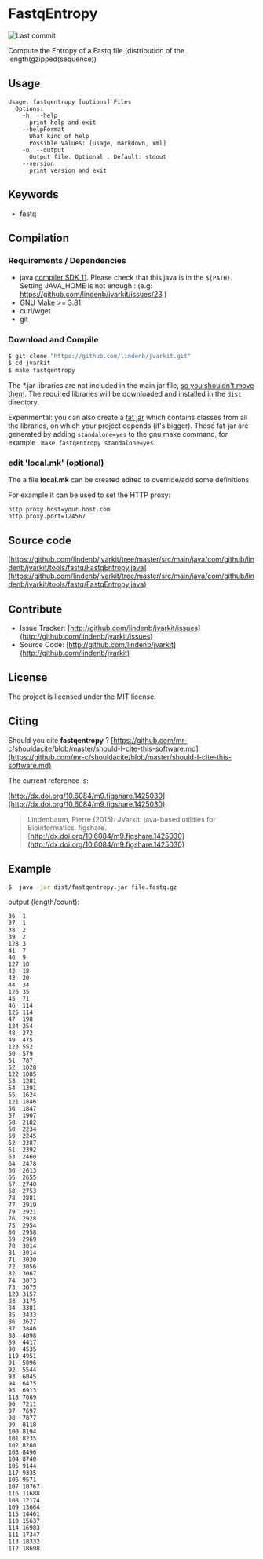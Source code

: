 # FastqEntropy

![Last commit](https://img.shields.io/github/last-commit/lindenb/jvarkit.png)

Compute the Entropy of a Fastq file (distribution of the length(gzipped(sequence))


## Usage

```
Usage: fastqentropy [options] Files
  Options:
    -h, --help
      print help and exit
    --helpFormat
      What kind of help
      Possible Values: [usage, markdown, xml]
    -o, --output
      Output file. Optional . Default: stdout
    --version
      print version and exit

```


## Keywords

 * fastq


## Compilation

### Requirements / Dependencies

* java [compiler SDK 11](https://jdk.java.net/11/). Please check that this java is in the `${PATH}`. Setting JAVA_HOME is not enough : (e.g: https://github.com/lindenb/jvarkit/issues/23 )
* GNU Make >= 3.81
* curl/wget
* git


### Download and Compile

```bash
$ git clone "https://github.com/lindenb/jvarkit.git"
$ cd jvarkit
$ make fastqentropy
```

The *.jar libraries are not included in the main jar file, [so you shouldn't move them](https://github.com/lindenb/jvarkit/issues/15#issuecomment-140099011 ).
The required libraries will be downloaded and installed in the `dist` directory.

Experimental: you can also create a [fat jar](https://stackoverflow.com/questions/19150811/) which contains classes from all the libraries, on which your project depends (it's bigger). Those fat-jar are generated by adding `standalone=yes` to the gnu make command, for example ` make fastqentropy standalone=yes`.

### edit 'local.mk' (optional)

The a file **local.mk** can be created edited to override/add some definitions.

For example it can be used to set the HTTP proxy:

```
http.proxy.host=your.host.com
http.proxy.port=124567
```
## Source code 

[https://github.com/lindenb/jvarkit/tree/master/src/main/java/com/github/lindenb/jvarkit/tools/fastq/FastqEntropy.java](https://github.com/lindenb/jvarkit/tree/master/src/main/java/com/github/lindenb/jvarkit/tools/fastq/FastqEntropy.java)


## Contribute

- Issue Tracker: [http://github.com/lindenb/jvarkit/issues](http://github.com/lindenb/jvarkit/issues)
- Source Code: [http://github.com/lindenb/jvarkit](http://github.com/lindenb/jvarkit)

## License

The project is licensed under the MIT license.

## Citing

Should you cite **fastqentropy** ? [https://github.com/mr-c/shouldacite/blob/master/should-I-cite-this-software.md](https://github.com/mr-c/shouldacite/blob/master/should-I-cite-this-software.md)

The current reference is:

[http://dx.doi.org/10.6084/m9.figshare.1425030](http://dx.doi.org/10.6084/m9.figshare.1425030)

> Lindenbaum, Pierre (2015): JVarkit: java-based utilities for Bioinformatics. figshare.
> [http://dx.doi.org/10.6084/m9.figshare.1425030](http://dx.doi.org/10.6084/m9.figshare.1425030)


## Example

```bash
$  java -jar dist/fastqentropy.jar file.fastq.gz
```
output (length/count):
```
36	1
37	1
38	2
39	2
128	3
41	7
40	9
127	10
42	18
43	20
44	34
126	35
45	71
46	114
125	114
47	198
124	254
48	272
49	475
123	552
50	579
51	787
52	1028
122	1085
53	1281
54	1391
55	1624
121	1846
56	1847
57	1907
58	2182
60	2234
59	2245
62	2387
61	2392
63	2460
64	2478
66	2613
65	2655
67	2740
68	2753
78	2881
77	2919
79	2921
76	2928
75	2954
80	2958
69	2969
70	3014
81	3014
71	3030
72	3056
82	3067
74	3073
73	3075
120	3157
83	3175
84	3381
85	3433
86	3627
87	3846
88	4098
89	4417
90	4535
119	4951
91	5096
92	5544
93	6045
94	6475
95	6913
118	7089
96	7211
97	7697
98	7877
99	8118
100	8194
101	8235
102	8280
103	8496
104	8740
105	9144
117	9335
106	9571
107	10767
116	11688
108	12174
109	13664
115	14461
110	15637
114	16983
111	17347
113	18332
112	18698
```

